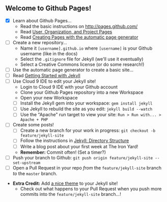 ## Welcome to Github Pages!

* [X] Learn about Github Pages...
  * Read the basic instructions on http://pages.github.com/
  * Read [User, Organization, and Project Pages](https://help.github.com/articles/user-organization-and-project-pages)
  * Read [Creating Pages with the automatic page generator](https://help.github.com/articles/creating-pages-with-the-automatic-generator)
* [ ] Create a new repository...
  * Name it `[username].github.io` where `[username]` is your Github username (like in the docs)
  * Select the `.gitignore` file for Jekyll (we'll use it eventually)
  * Select a Creative Commons license (or do some research!)
* [ ] Use the automatic page generator to create a basic site...
* [ ] Read [Getting Started with Jekyll](http://jekyllrb.com/docs/home/)
* [ ] Use Cloud 9 IDE to edit your Jekyll site!
  * Login to Cloud 9 IDE with your Github account
  * Clone your Github Pages repository into a new Workspace
  * Open your new Workspace
  * [ ] Install the Jekyll gem into your workspace: `gem install jekyll`
  * [ ] Use Jekyll to rebuild the site as you edit: `jekyll build --watch`
  * [ ] Use the "Apache" run target to view your site: `Run > Run with... > Apache + PHP`
* [ ] Create some posts!
  * [ ] Create a new branch for your work in progress: `git checkout -b feature/jekyll-site`
  * [ ] Follow the instructions in [Jekyll: Directory Structure](http://jekyllrb.com/docs/structure/)
  * [ ] Write a blog post about your first week at The Iron Yard!
  * **Remember:** Commit often! (Set a timer?)
* [ ] Push your branch to Github: `git push origin feature/jekyll-site --set-upstream`
* [ ] Open a Pull Request in your repo _from_ the `feature/jekyll-site` branch _to_ the `master` branch.
* **Extra Credit:** Add [a nice theme](http://lmgtfy.com/?q=jekyll+themes) to your Jekyll site!
  * Check out what happens to your Pull Request when you push more commits into the `feature/jekyll-site` branch...!
